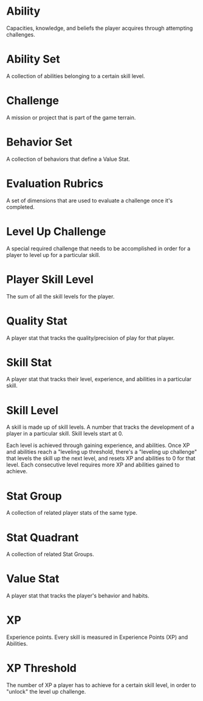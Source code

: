 # Ability

Capacities, knowledge, and beliefs the player acquires through attempting challenges.

# Ability Set

A collection of abilities belonging to a certain skill level.

# Challenge

A mission or project that is part of the game terrain. 

# Behavior Set

A collection of behaviors that define a Value Stat.

# Evaluation Rubrics

A set of dimensions that are used to evaluate a challenge once it's completed.

# Level Up Challenge

A special required challenge that needs to be accomplished in order for a player to level up for a particular skill.

# Player Skill Level

The sum of all the skill levels for the player.

# Quality Stat

A player stat that tracks the quality/precision of play for that player.

# Skill Stat

A player stat that tracks their level, experience, and abilities in a particular skill.

# Skill Level

A skill is made up of skill levels. A number that tracks the development of a player in a particular skill. Skill levels start at 0.

Each level is achieved through gaining experience, and abilities.  Once  XP and abilities reach a "leveling up threshold, there's a "leveling up challenge" that levels the skill up the next level, and resets XP and abilities to 0 for that level. Each consecutive level requires more XP and abilities gained to achieve.  

# Stat Group

A collection of related player stats of the same type.

# Stat Quadrant

A collection of related Stat Groups.

# Value Stat

A player stat that tracks the player's behavior and habits.

# XP

Experience points. Every skill is measured in Experience Points (XP) and Abilities.

# XP Threshold

The number of XP a player has to achieve for a certain skill level, in order to "unlock" the level up challenge.
